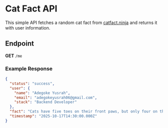 # Cat Fact API

This simple API fetches a random cat fact from [catfact.ninja](https://catfact.ninja) and returns it with user information.

## Endpoint
**GET** `/me`

### Example Response
```json
{
  "status": "success",
  "user": {
    "name": "Adegoke Yusrah",
    "email": "adegokeyusrah06@gmail.com",
    "stack": "Backend Developer"
  },
  "fact": "Cats have five toes on their front paws, but only four on the back ones.",
  "timestamp": "2025-10-17T14:30:00.000Z"
}
